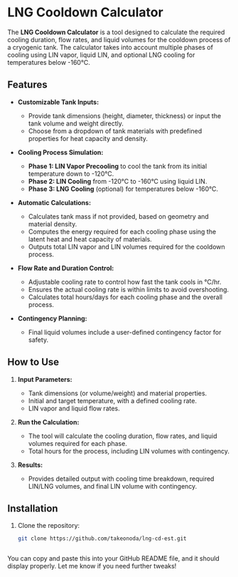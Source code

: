 # LNG Cooldown Calculator

The **LNG Cooldown Calculator** is a tool designed to calculate the required cooling duration, flow rates, and liquid volumes for the cooldown process of a cryogenic tank. The calculator takes into account multiple phases of cooling using LIN vapor, liquid LIN, and optional LNG cooling for temperatures below -160°C.

## Features

- **Customizable Tank Inputs:**
  - Provide tank dimensions (height, diameter, thickness) or input the tank volume and weight directly.
  - Choose from a dropdown of tank materials with predefined properties for heat capacity and density.
  
- **Cooling Process Simulation:**
  - **Phase 1: LIN Vapor Precooling** to cool the tank from its initial temperature down to -120°C.
  - **Phase 2: LIN Cooling** from -120°C to -160°C using liquid LIN.
  - **Phase 3: LNG Cooling** (optional) for temperatures below -160°C.
  
- **Automatic Calculations:**
  - Calculates tank mass if not provided, based on geometry and material density.
  - Computes the energy required for each cooling phase using the latent heat and heat capacity of materials.
  - Outputs total LIN vapor and LIN volumes required for the cooldown process.

- **Flow Rate and Duration Control:**
  - Adjustable cooling rate to control how fast the tank cools in °C/hr.
  - Ensures the actual cooling rate is within limits to avoid overshooting.
  - Calculates total hours/days for each cooling phase and the overall process.

- **Contingency Planning:**
  - Final liquid volumes include a user-defined contingency factor for safety.

## How to Use

1. **Input Parameters:**
   - Tank dimensions (or volume/weight) and material properties.
   - Initial and target temperature, with a defined cooling rate.
   - LIN vapor and liquid flow rates.
   
2. **Run the Calculation:**
   - The tool will calculate the cooling duration, flow rates, and liquid volumes required for each phase.
   - Total hours for the process, including LIN volumes with contingency.

3. **Results:**
   - Provides detailed output with cooling time breakdown, required LIN/LNG volumes, and final LIN volume with contingency.
   
## Installation

1. Clone the repository:

   ```bash
   git clone https://github.com/takeonoda/lng-cd-est.git


   
You can copy and paste this into your GitHub README file, and it should display properly. Let me know if you need further tweaks!

